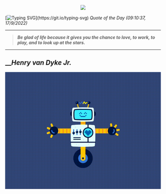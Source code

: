 <p align='center'><img src='https://komarev.com/ghpvc/?username=hungpurdie&label=Total+Vistors&color=brightgreen&style=plastic'></p> 

[![Typing SVG](https://readme-typing-svg.herokuapp.com?font=Press+Start+2P&color=C2F784&size=35&width=900&height=100&lines=Hello+World%2C+I'm+Hung+!)](https://git.io/typing-svg) 
 _Quote of the Day (09:10:37, 17/9/2022)_
___
>**_Be glad of life because it gives you the chance to love, to work, to play, and to look up at the stars._**
___

## __**_Henry van Dyke Jr._**

![RobotDance](src/assets/images/robot-dancing-dribble.gif?style=center)
